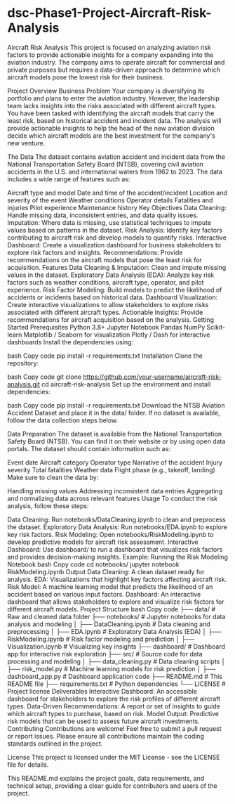 # dsc-Phase1-Project-Aircraft-Risk-Analysis
Aircraft Risk Analysis
This project is focused on analyzing aviation risk factors to provide actionable insights for a company expanding into the aviation industry. The company aims to operate aircraft for commercial and private purposes but requires a data-driven approach to determine which aircraft models pose the lowest risk for their business.

Project Overview
Business Problem
Your company is diversifying its portfolio and plans to enter the aviation industry. However, the leadership team lacks insights into the risks associated with different aircraft types. You have been tasked with identifying the aircraft models that carry the least risk, based on historical accident and incident data. The analysis will provide actionable insights to help the head of the new aviation division decide which aircraft models are the best investment for the company's new venture.

The Data
The dataset contains aviation accident and incident data from the National Transportation Safety Board (NTSB), covering civil aviation accidents in the U.S. and international waters from 1962 to 2023. The data includes a wide range of features such as:

Aircraft type and model
Date and time of the accident/incident
Location and severity of the event
Weather conditions
Operator details
Fatalities and injuries
Pilot experience
Maintenance history
Key Objectives
Data Cleaning: Handle missing data, inconsistent entries, and data quality issues.
Imputation: Where data is missing, use statistical techniques to impute values based on patterns in the dataset.
Risk Analysis: Identify key factors contributing to aircraft risk and develop models to quantify risks.
Interactive Dashboard: Create a visualization dashboard for business stakeholders to explore risk factors and insights.
Recommendations: Provide recommendations on the aircraft models that pose the least risk for acquisition.
Features
Data Cleaning & Imputation: Clean and impute missing values in the dataset.
Exploratory Data Analysis (EDA): Analyze key risk factors such as weather conditions, aircraft type, operator, and pilot experience.
Risk Factor Modeling: Build models to predict the likelihood of accidents or incidents based on historical data.
Dashboard Visualization: Create interactive visualizations to allow stakeholders to explore risks associated with different aircraft types.
Actionable Insights: Provide recommendations for aircraft acquisition based on the analysis.
Getting Started
Prerequisites
Python 3.8+
Jupyter Notebook
Pandas
NumPy
Scikit-learn
Matplotlib / Seaborn for visualization
Plotly / Dash for interactive dashboards
Install the dependencies using:

bash
Copy code
pip install -r requirements.txt
Installation
Clone the repository:

bash
Copy code
git clone https://github.com/your-username/aircraft-risk-analysis.git
cd aircraft-risk-analysis
Set up the environment and install dependencies:

bash
Copy code
pip install -r requirements.txt
Download the NTSB Aviation Accident Dataset and place it in the data/ folder. If no dataset is available, follow the data collection steps below.

Data Preparation
The dataset is available from the National Transportation Safety Board (NTSB). You can find it on their website or by using open data portals. The dataset should contain information such as:

Event date
Aircraft category
Operator type
Narrative of the accident
Injury severity
Total fatalities
Weather data
Flight phase (e.g., takeoff, landing)
Make sure to clean the data by:

Handling missing values
Addressing inconsistent data entries
Aggregating and normalizing data across relevant features
Usage
To conduct the risk analysis, follow these steps:

Data Cleaning: Run notebooks/DataCleaning.ipynb to clean and preprocess the dataset.
Exploratory Data Analysis: Run notebooks/EDA.ipynb to explore key risk factors.
Risk Modeling: Open notebooks/RiskModeling.ipynb to develop predictive models for aircraft risk assessment.
Interactive Dashboard: Use dashboard/ to run a dashboard that visualizes risk factors and provides decision-making insights.
Example: Running the Risk Modeling Notebook
bash
Copy code
cd notebooks/
jupyter notebook RiskModeling.ipynb
Output
Data Cleaning: A clean dataset ready for analysis.
EDA: Visualizations that highlight key factors affecting aircraft risk.
Risk Model: A machine learning model that predicts the likelihood of an accident based on various input factors.
Dashboard: An interactive dashboard that allows stakeholders to explore and visualize risk factors for different aircraft models.
Project Structure
bash
Copy code
├── data/                   # Raw and cleaned data folder
├── notebooks/              # Jupyter notebooks for data analysis and modeling
│   ├── DataCleaning.ipynb  # Data cleaning and preprocessing
│   ├── EDA.ipynb           # Exploratory Data Analysis (EDA)
│   ├── RiskModeling.ipynb  # Risk factor modeling and prediction
│   ├── Visualization.ipynb # Visualizing key insights
├── dashboard/              # Dashboard app for interactive risk exploration
├── src/                    # Source code for data processing and modeling
│   ├── data_cleaning.py    # Data cleaning scripts
│   ├── risk_model.py       # Machine learning models for risk prediction
│   ├── dashboard_app.py    # Dashboard application code
├── README.md               # This README file
├── requirements.txt        # Python dependencies
└── LICENSE                 # Project license
Deliverables
Interactive Dashboard: An accessible dashboard for stakeholders to explore the risk profiles of different aircraft types.
Data-Driven Recommendations: A report or set of insights to guide which aircraft types to purchase, based on risk.
Model Output: Predictive risk models that can be used to assess future aircraft investments.
Contributing
Contributions are welcome! Feel free to submit a pull request or report issues. Please ensure all contributions maintain the coding standards outlined in the project.

License
This project is licensed under the MIT License - see the LICENSE file for details.

This README.md explains the project goals, data requirements, and technical setup, providing a clear guide for contributors and users of the project.






